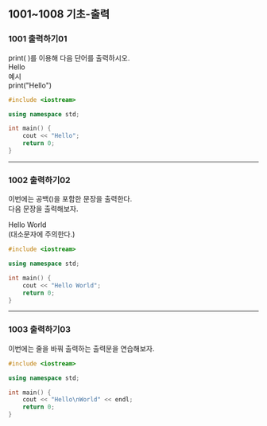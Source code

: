 ## 1001~1008 기초-출력

### 1001 출력하기01

print( )를 이용해 다음 단어를 출력하시오.  
Hello  
예시  
print("Hello")

```cpp
#include <iostream>

using namespace std;

int main() {
    cout << "Hello";
    return 0;
}
```

---

### 1002 출력하기02

이번에는 공백()을 포함한 문장을 출력한다.  
다음 문장을 출력해보자.

Hello World  
(대소문자에 주의한다.)

```cpp
#include <iostream>

using namespace std;

int main() {
    cout << "Hello World";
    return 0;
}
```

---

### 1003 출력하기03

이번에는 줄을 바꿔 출력하는 출력문을 연습해보자.

```cpp
#include <iostream>

using namespace std;

int main() {
    cout << "Hello\nWorld" << endl;
    return 0;
}
```

